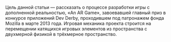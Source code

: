  Цель данной статьи — рассказать о процессе разработки игры с дополненной реальностью, «An AR Game», завоевавшей главный приз в конкурсе приложений Dev Derby, проходившем под патронажем фонда Mozilla в марте 2013 года. Игровая механика проекта строится на перемещении катящихся игровых элементов из пространства с двухмерной физикой в трёхмерное пространство.